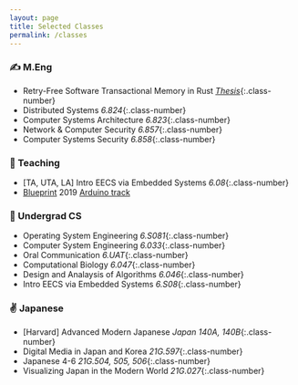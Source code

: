 ```yaml
---
layout: page
title: Selected Classes
permalink: /classes
---
```


### :writing_hand: M.Eng

- Retry-Free Software Transactional Memory in Rust _[Thesis](/research)_{:.class-number}
- Distributed Systems _6.824_{:.class-number}
- Computer Systems Architecture _6.823_{:.class-number}
- Network & Computer Security _6.857_{:.class-number}
- Computer Systems Security _6.858_{:.class-number}

### :handshake: Teaching

- [TA, UTA, LA] Intro EECS via Embedded Systems _6.08_{:.class-number}
- [Blueprint][bp2019] 2019 [Arduino track][arduino-track]

### :wave: Undergrad CS

- Operating System Engineering _6.S081_{:.class-number}
- Computer System Engineering _6.033_{:.class-number}
- Oral Communication _6.UAT_{:.class-number}
- Computational Biology _6.047_{:.class-number}
- Design and Analaysis of Algorithms _6.046_{:.class-number}
- Intro EECS via Embedded Systems _6.S08_{:.class-number}

### :v: Japanese

- [Harvard] Advanced Modern Japanese _Japan 140A, 140B_{:.class-number}
- Digital Media in Japan and Korea _21G.597_{:.class-number}
- Japanese 4-6 _21G.504, 505, 506_{:.class-number}
- Visualizing Japan in the Modern World _21G.027_{:.class-number}

[bp2019]: https://blueprint.hackmit.org/2019/
[arduino-track]: https://techx.io/arduino-track/
